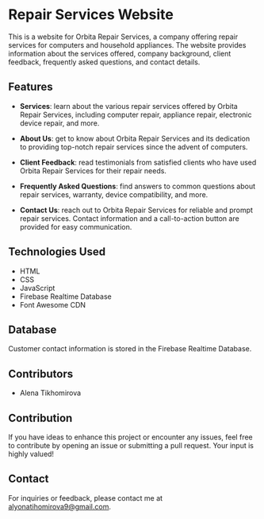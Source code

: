 # Repair Services Website

This is a website for Orbita Repair Services, a company offering repair services for computers and household appliances. The website provides information about the services offered, company background, client feedback, frequently asked questions, and contact details.

## Features

- **Services**: learn about the various repair services offered by Orbita Repair Services, including computer repair, appliance repair, electronic device repair, and more.

- **About Us**: get to know about Orbita Repair Services and its dedication to providing top-notch repair services since the advent of computers.

- **Client Feedback**: read testimonials from satisfied clients who have used Orbita Repair Services for their repair needs.

- **Frequently Asked Questions**: find answers to common questions about repair services, warranty, device compatibility, and more.

- **Contact Us**: reach out to Orbita Repair Services for reliable and prompt repair services. Contact information and a call-to-action button are provided for easy communication.

## Technologies Used

- HTML
- CSS
- JavaScript
- Firebase Realtime Database
- Font Awesome CDN

## Database

Customer contact information is stored in the Firebase Realtime Database.

## Contributors

- Alena Tikhomirova

## Contribution

If you have ideas to enhance this project or encounter any issues, feel free to contribute by opening an issue or submitting a pull request. Your input is highly valued!

## Contact
For inquiries or feedback, please contact me at alyonatihomirova9@gmail.com.
